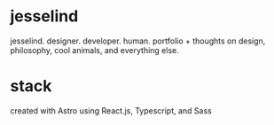 # jesselind

jesselind. designer. developer. human. portfolio + thoughts on design, philosophy, cool animals, and everything else.

# stack

created with Astro using React.js, Typescript, and Sass
